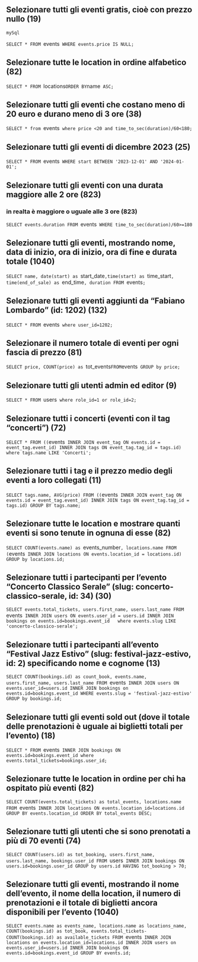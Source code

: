 ## Selezionare tutti gli eventi gratis, cioè con prezzo nullo (19)

`mySql`

`SELECT * FROM `events` WHERE events.price IS NULL;`

## Selezionare tutte le location in ordine alfabetico (82)

`SELECT * FROM `locations`ORDER BY`name` ASC;`

## Selezionare tutti gli eventi che costano meno di 20 euro e durano meno di 3 ore (38)

`SELECT * from `events` where price <20 and time_to_sec(duration)/60<180;`

## Selezionare tutti gli eventi di dicembre 2023 (25)

`SELECT * FROM `events` WHERE start BETWEEN '2023-12-01' AND '2024-01-01';`

## Selezionare tutti gli eventi con una durata maggiore alle 2 ore (823)

### in realta è maggiore o uguale alle 3 ore (823)

`SELECT events.duration FROM `events` WHERE time_to_sec(duration)/60>=180`

## Selezionare tutti gli eventi, mostrando nome, data di inizio, ora di inizio, ora di fine e durata totale (1040)

`SELECT name, date(start) as `start_date`,time(start) as `time_start`, time(end_of_sale) as `end_time`, duration FROM `events`;`

## Selezionare tutti gli eventi aggiunti da “Fabiano Lombardo” (id: 1202) (132)

`SELECT * FROM `events` where user_id=1202;`

## Selezionare il numero totale di eventi per ogni fascia di prezzo (81)

`SELECT price, COUNT(price) as `tot_events`FROM`events` GROUP by price;`

## Selezionare tutti gli utenti admin ed editor (9)

`SELECT * FROM `users` where role_id=1 or role_id=2;`

## Selezionare tutti i concerti (eventi con il tag “concerti”) (72)

`SELECT * FROM ((`events`
INNER JOIN event_tag ON events.id = event_tag.event_id)
INNER JOIN tags ON event_tag.tag_id = tags.id)
where tags.name LIKE 'Concerti';`

## Selezionare tutti i tag e il prezzo medio degli eventi a loro collegati (11)

`SELECT tags.name, AVG(price) FROM ((`events`
INNER JOIN event_tag ON events.id = event_tag.event_id)
INNER JOIN tags ON event_tag.tag_id = tags.id)
GROUP BY tags.name;`

## Selezionare tutte le location e mostrare quanti eventi si sono tenute in ognuna di esse (82)

`SELECT COUNT(events.name) as `events_number`, locations.name FROM (`events`
INNER JOIN locations ON events.location_id = locations.id)
GROUP by locations.id;`

## Selezionare tutti i partecipanti per l’evento “Concerto Classico Serale” (slug: concerto-classico-serale, id: 34) (30)

`SELECT events.total_tickets, users.first_name, users.last_name FROM `events`
INNER JOIN users ON events.user_id = users.id
INNER JOIN bookings on events.id=bookings.event_id  
where events.slug LIKE 'concerto-classico-serale';`

## Selezionare tutti i partecipanti all’evento “Festival Jazz Estivo” (slug: festival-jazz-estivo, id: 2) specificando nome e cognome (13)

`SELECT COUNT(bookings.id) as count_book, events.name, users.first_name, users.last_name FROM `events`
INNER JOIN users
ON events.user_id=users.id
INNER JOIN bookings
on events.id=bookings.event_id
WHERE events.slug = 'festival-jazz-estivo'
GROUP by bookings.id;`

## Selezionare tutti gli eventi sold out (dove il totale delle prenotazioni è uguale ai biglietti totali per l’evento) (18)

`SELECT * FROM `events`
INNER JOIN bookings
ON events.id=bookings.event_id
where events.total_tickets=bookings.user_id;`

## Selezionare tutte le location in ordine per chi ha ospitato più eventi (82)

`SELECT COUNT(events.total_tickets) as total_events, locations.name FROM `events`
INNER JOIN locations
ON events.location_id=locations.id  
GROUP BY events.location_id
ORDER BY total_events DESC;`

## Selezionare tutti gli utenti che si sono prenotati a più di 70 eventi (74)

`SELECT COUNT(users.id) as tot_booking, users.first_name, users.last_name, bookings.user_id FROM `users`
INNER JOIN bookings
ON users.id=bookings.user_id
GROUP by users.id
HAVING tot_booking > 70;`

## Selezionare tutti gli eventi, mostrando il nome dell’evento, il nome della location, il numero di prenotazioni e il totale di biglietti ancora disponibili per l’evento (1040)

`SELECT events.name as events_name, locations.name as locations_name, COUNT(bookings.id) as tot_book, events.total_tickets-COUNT(bookings.id) as available_tickets FROM `events`
INNER JOIN locations
on events.location_id=locations.id
INNER JOIN users
on events.user_id=users.id
INNER JOIN bookings
ON events.id=bookings.event_id
GROUP BY events.id;`
